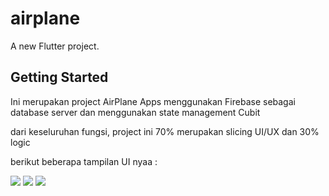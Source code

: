 # airplane

A new Flutter project.

## Getting Started

Ini merupakan project AirPlane Apps 
menggunakan Firebase sebagai database server dan menggunakan state management Cubit

dari keseluruhan fungsi, project ini 70% merupakan slicing UI/UX dan 30% logic

berikut beberapa tampilan UI nyaa :

<img src="https://i.ibb.co/XkBKJ5C/Sea-Talk-IMG-1691741005-1.jpg" />
<img src="https://i.ibb.co/r0Mms81/Sea-Talk-IMG-1691741006.jpg"  />
<img src="https://i.ibb.co/m09zs6S/Sea-Talk-IMG-1691741005.jpg"  />


